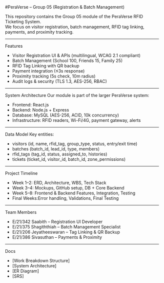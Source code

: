 #PeraVerse – Group 05 (Registration & Batch Management)

This repository contains the Group 05 module of the PeraVerse RFID Ticketing System.  
We focus on visitor registration, batch management, RFID tag linking, payments, and proximity tracking.

---

Features
- Visitor Registration UI & APIs (multilingual, WCAG 2.1 compliant)
- Batch Management (School 100, Friends 15, Family 25)
- RFID Tag Linking with QR backup
- Payment integration (≤3s response)
- Proximity tracking (5s check, 10m radius)
- Audit logs & security (TLS 1.3, AES-256, RBAC)

---

System Architecture
Our module is part of the larger PeraVerse system:  
- Frontend: React.js  
- Backend: Node.js + Express  
- Database: MySQL (AES-256, ACID, 10k concurrency)  
- Infrastructure: RFID readers, Wi-Fi/4G, payment gateway, alerts  



---

Data Model
Key entities:
- visitors (id, name, rfid_tag, group_type, status, entry/exit time)
- batches (batch_id, lead_id, type, members)
- rfid_tags (tag_id, status, assigned_to, histories)
- tickets (ticket_id, visitor_id, batch_id, zone_permissions)


---

Project Timeline
- Week 1–2: ERD, Architecture, WBS, Tech Stack  
- Week 3–4: Mockups, GitHub setup, DB + Core Backend  
- Week 5–8: Frontend & Backend Features, Integration, Testing  
- Final Weeks:Error handling, Validations, Final Testing  

---

Team Members
- E/21/342 Saabith – Registration UI Developer  
- E/21/375 Shagiththiah – Batch Management Specialist  
- E/21/206 Jeyatheeswaran – Tag Linking & QR Backup  
- E/21/386 Sivasuthan – Payments & Proximity  

---

Docs
- [Work Breakdown Structure]
- [System Architecture]
- [ER Diagram]
- [SRS]
